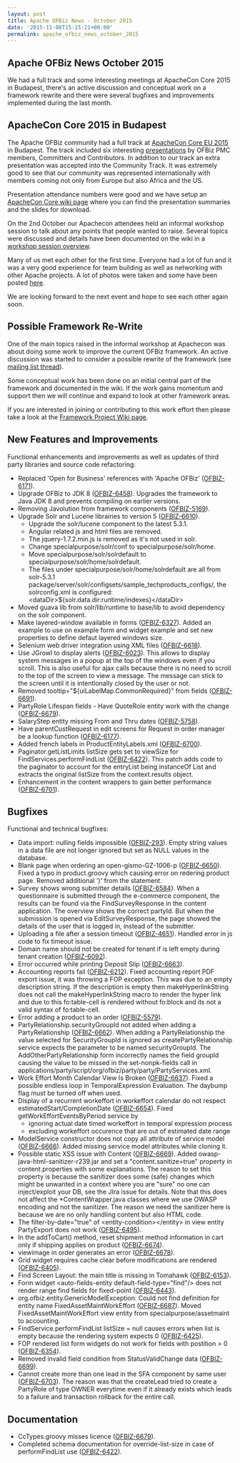 ```yaml
---
layout: post
title: Apache OFBiz News - October 2015
date: '2015-11-08T15:15:21+00:00'
permalink: apache_ofbiz_news_october_2015
---
```

<h2>Apache OFBiz News October 2015</h2>
We had a full track and some interesting meetings at ApacheCon Core 2015 in Budapest, there's an active discussion and conceptual work on a framework rewrite and there were several bugfixes and improvements implemented during the last month.

<!--more-->
<h2>ApacheCon Core 2015 in Budapest</h2>
The Apache OFBiz community had a full track at <a href="http://events.linuxfoundation.org/events/apachecon-core-europe">ApacheCon Core EU 2015</a> in Budapest. The track included six interesting <a href="http://apacheconcore2015.sched.org/overview/type/ofbiz?iframe=no&amp;w=i:100;&amp;sidebar=yes&amp;bg=no">presentations</a> by OFBiz PMC members, Committers and Contributors. In addition to our track an extra presentation was accepted into the Community Track. It was extremely good to see that our community was represented internationally with members coming not only from Europe but also Africa and the US.<p></p>
<p></p>
Presentation attendance numbers were good and we have setup an <a href="https://cwiki.apache.org/confluence/display/OFBIZ/OFBiz+Track+@+Apachecon+Core+EU+2015+Budapest">ApacheCon Core wiki page</a> where you can find the presentation summaries and the slides for download.
<p></p>
On the 2nd October our Apachecon attendees held an informal workshop session to talk about any points that people wanted to raise. Several topics were discussed and details have been documented on the wiki in a <a href="https://cwiki.apache.org/confluence/display/OFBIZ/OFBiz+Workshop+%3A+2nd+October+2015">workshop session overview</a>. 
<p></p>
Many of us met each other for the first time. Everyone had a lot of fun and it was a very good experience for team building as well as networking with other Apache projects. A lot of photos were taken and some have been posted <a href="https://www.flickr.com/photos/77101947@N00/albums/72157659439983942">here</a>.
<p></p>
We are looking forward to the next event and hope to see each other again soon.
<h2>Possible Framework Re-Write</h2>
One of the main topics raised in the informal workshop at Apachecon was about doing some work to improve the current OFBiz framework. An active discussion was started to consider a possible rewrite of the framework (see <a href="http://markmail.org/message/iycu3uuggx6uabzl">mailing list thread</a>).
<p></p> 

Some conceptual work has been done on an initial central part of the framework and documented in the wiki. If the work gains momentum and support then we will continue and expand to look at other framework areas.
<p></p>
If you are interested in joining or contributing to this work effort then please take a look at the <a href="https://cwiki.apache.org/confluence/display/OFBIZ/Potential+Framework+Project+for+the+Foundation+Sub+Component">Framework Project Wiki page</a>.

<h2>New Features and Improvements</h2>
Functional enhancements and improvements as well as updates of third party libraries and source code refactoring:
<ul>
	<li>Replaced 'Open for Business' references with 'Apache OFBiz' (<a href="https://issues.apache.org/jira/browse/OFBIZ-6171">OFBIZ-6171</a>).</li>
	<li>Upgrade OFBiz to JDK 8 (<a href="https://issues.apache.org/jira/browse/OFBIZ-6458">OFBIZ-6458</a>). Upgrades the framework to Java JDK 8 and prevents compiling on earlier versions.</li>
	<li>Removing Javolution from framework components (<a href="https://issues.apache.org/jira/browse/OFBIZ-5169">OFBIZ-5169</a>).</li>
	<li>Upgrade Solr and Lucene librairies to version 5 (<a href="https://issues.apache.org/jira/browse/OFBIZ-6610">OFBIZ-6610</a>).
<ul>
	<li>Upgrade the solr/lucene component to the latest 5.3.1.</li>
	<li>Angular related js and html files are removed.</li>
	<li>The jquery-1.7.2.min.js is removed as it's not used in solr.</li>
	<li>Change specialpurpose/solr/conf to specialpurpose/solr/home.</li>
	<li>Move specialpurpose/solr/solrdefault to specialpurpose/solr/home/solrdefault.</li>
	<li>The files under specialpurpose/solr/home/solrdefault are all from solr-5.3.1 package/server/solr/configsets/sample_techproducts_configs/, the solrconfig.xml is configured: &lt;dataDir&gt;${solr.data.dir:runtime/indexes}&lt;/dataDir&gt;</li>
</ul>
</li>
	<li>Moved guava lib from solr/lib/runtime to base/lib to avoid dependency on the solr component.</li>
	<li>Make layered-window available in forms (<a href="https://issues.apache.org/jira/browse/OFBIZ-6327">OFBIZ-6327</a>). Added an example to use on example form and widget example and set new properties to define defaut layered windows size.</li>
	<li>Selenium web driver integration using XML files (<a href="https://issues.apache.org/jira/browse/OFBIZ-6618">OFBIZ-6618</a>).</li>
	<li>Use JGrowl to display alerts (<a href="https://issues.apache.org/jira/browse/OFBIZ-6023">OFBIZ-6023</a>). This allows to display system messages in a popup at the top of the windows even if you scroll. This is also useful for ajax calls because there is no need to scroll to the top of the screen to view a message. The message can stick to the screen until it is intentionally closed by the user or not.</li>
	<li>Removed tooltip="${uiLabelMap.CommonRequired}" from fields (<a href="https://issues.apache.org/jira/browse/OFBIZ-6691">OFBIZ-6691</a>).</li>
	<li>PartyRole Lifespan fields - Have QuoteRole entity work with the change (<a href="https://issues.apache.org/jira/browse/OFBIZ-6679">OFBIZ-6679</a>).</li>
	<li>SalaryStep entity missing From and Thru dates (<a href="https://issues.apache.org/jira/browse/OFBIZ-5758">OFBIZ-5758</a>).</li>
	<li>Have parentCustRequest in edit screens for Request in order manager be a lookup function (<a href="https://issues.apache.org/jira/browse/OFBIZ-6177">OFBIZ-6177</a>).</li>
	<li>Added french labels in ProductEntityLabels.xml (<a href="https://issues.apache.org/jira/browse/OFBIZ-6700">OFBIZ-6700</a>).</li>
	<li>Paginator.getListLimits listSize gets set to viewSize for FindServices.performFindList (<a href="https://issues.apache.org/jira/browse/OFBIZ-6422">OFBIZ-6422</a>). This patch adds code to the paginator to account for the entryList being instanceOf List and extracts the original listSize from the context.results object.</li>
	<li>Enhancement in the content wrappers to gain better performance (<a href="https://issues.apache.org/jira/browse/OFBIZ-6701">OFBIZ-6701</a>).</li>
</ul>
<h2>Bugfixes</h2>
Functional and technical bugfixes:
<ul>
	<li>Data import: nulling fields impossible (<a href="https://issues.apache.org/jira/browse/OFBIZ-293">OFBIZ-293</a>). Empty string values in a data file are not longer ignored but set as NULL values in the database.</li>
	<li>Blank page when ordering an open-gismo-GZ-1006-p (<a href="https://issues.apache.org/jira/browse/OFBIZ-6650">OFBIZ-6650</a>). Fixed a typo in product.groovy which causing error on redering product page. Removed additional ')' from the statement.</li>
	<li>Survey shows wrong submitter details (<a href="https://issues.apache.org/jira/browse/OFBIZ-6584">OFBIZ-6584</a>). When a questionnaire is submitted through the e-commerce component, the results can be found via the FindSurveyResponse in the content application. The overview shows the correct partyId. But when the submission is opened via EditSurveyResponse, the page showed the details of the user that is logged in, instead of the submitter.</li>
	<li>Uploading a file after a session timeout (<a href="https://issues.apache.org/jira/browse/OFBIZ-4651">OFBIZ-4651</a>). Handled error in js code to fix timeout issue.</li>
	<li>Domain name should not be created for tenant if is left empty during tenant creation (<a href="https://issues.apache.org/jira/browse/OFBIZ-6092">OFBIZ-6092</a>).</li>
	<li>Error occurred while printing Deposit Slip (<a href="https://issues.apache.org/jira/browse/OFBIZ-6663">OFBIZ-6663</a>).</li>
	<li>Accounting reports fail (<a href="https://issues.apache.org/jira/browse/OFBIZ-6212">OFBIZ-6212</a>). Fixed accounting report PDF export issue, it was throwing a FOP exception. This was due to an empty description string. If the description is empty then makeHyperlinkString does not call the makeHyperlinkString macro to render the hyper link and due to this fo:table-cell is rendered without fo:block and its not a valid syntax of fo:table-cell.</li>
	<li>Error adding a product to an order (<a href="https://issues.apache.org/jira/browse/OFBIZ-5579">OFBIZ-5579</a>).</li>
	<li>PartyRelationship.securityGroupId not added when adding a PartyRelationship (<a href="https://issues.apache.org/jira/browse/OFBIZ-6662">OFBIZ-6662</a>). When adding a PartyRelationship the value selected for SecurityGroupId is ignored as createPartyRelationship service expects the parameter to be named securityGroupId. The AddOtherPartyRelationship form incorrectly names the field groupId causing the value to be missed in the set-nonpk-fields call in applications/party/script/org/ofbiz/party/party/PartyServices.xml.</li>
	<li>Work Effort Month Calendar View Is Broken (<a href="https://issues.apache.org/jira/browse/OFBIZ-6637">OFBIZ-6637</a>). Fixed a possible endless loop in TemporalExpression Evaluation. The daybump flag must be turned off when used.</li>
	<li>Display of a recurrent workeffort in workeffort calendar do not respect estimatedStart/CompletionDate (<a href="https://issues.apache.org/jira/browse/OFBIZ-6654">OFBIZ-6654</a>). Fixed getWorkEffortEventsByPeriod service by
<ul>
	<li>ignoring actual date timed workeffort in temporal expression process</li>
	<li>excluding workeffort occurence that are out of estimated date range</li>
</ul>
</li>
	<li>ModelService constructor does not copy all attribute of service model (<a href="https://issues.apache.org/jira/browse/OFBIZ-6666">OFBIZ-6666</a>). Added missing service model attributes while cloning it.</li>
	<li>Possible static XSS issue with Content (<a href="https://issues.apache.org/jira/browse/OFBIZ-6669">OFBIZ-6669</a>). Added owasp-java-html-sanitizer-r239.jar and set a "content.sanitize=true" property in content.properties with some explanations. The reason to set this property is because the sanitizer does some (safe) changes which might be unwanted in a context where you are "sure" no one can inject/exploit your DB, see the JIra issue for details. Note that this does not affect the *ContentWrapper.java classes where we use OWASP encoding and not the sanitizer. The reason we need the sanitizer here is because we are no only handling content but also HTML code.</li>
	<li>The filter-by-date="true" of &lt;entity-condition&gt;&lt;/entity&gt; in view entity PartyExport does not work (<a href="https://issues.apache.org/jira/browse/OFBIZ-6495">OFBIZ-6495</a>).</li>
	<li>In the addToCart() method, reset shipment method information in cart only if shipping applies on product (<a href="https://issues.apache.org/jira/browse/OFBIZ-6674">OFBIZ-6674</a>).</li>
	<li>viewimage in order generates an error (<a href="https://issues.apache.org/jira/browse/OFBIZ-6678">OFBIZ-6678</a>).</li>
	<li>Grid widget requires cache clear before modifications are rendered (<a href="https://issues.apache.org/jira/browse/OFBIZ-6405">OFBIZ-6405</a>).</li>
	<li>Find Screen Layout: the main title is missing in Tomahawk (<a href="https://issues.apache.org/jira/browse/OFBIZ-6153">OFBIZ-6153</a>).</li>
	<li>Form widget &lt;auto-fields-entity default-field-type="find"/&gt; does not render range find fields for fixed-point (<a href="https://issues.apache.org/jira/browse/OFBIZ-6443">OFBIZ-6443</a>).</li>
	<li>org.ofbiz.entity.GenericModelException: Could not find definition for entity name FixedAssetMaintWorkEffort (<a href="https://issues.apache.org/jira/browse/OFBIZ-6687">OFBIZ-6687</a>). Moved FixedAssetMaintWorkEffort view entity from specialpurpose/assetmaint to accounting.</li>
	<li>FindService.performFindList listSize = null causes errors when list is empty because the rendering system expects 0 (<a href="https://issues.apache.org/jira/browse/OFBIZ-6425">OFBIZ-6425</a>).</li>
	<li>FOP rendered list form widgets do not work for fields with postition &gt; 0 (<a href="https://issues.apache.org/jira/browse/OFBIZ-6354">OFBIZ-6354</a>).</li>
	<li>Removed invalid field condition from StatusValidChange data (<a href="https://issues.apache.org/jira/browse/OFBIZ-6699">OFBIZ-6699</a>).</li>
	<li>Cannot create more than one lead in the SFA component by same user (<a href="https://issues.apache.org/jira/browse/OFBIZ-6703">OFBIZ-6703</a>). The reason was that the createLead tried to create a PartyRole of type OWNER everytime even if it already exists which leads to a failure and transaction rollback for the entire call.</li>
</ul>
<h2>Documentation</h2>
<ul>
	<li>CcTypes.groovy misses licence (<a href="https://issues.apache.org/jira/browse/OFBIZ-6679">OFBIZ-6679</a>).</li>
	<li>Completed schema documentation for override-list-size in case of performFindList use (<a href="https://issues.apache.org/jira/browse/OFBIZ-6422">OFBIZ-6422</a>).</li>
</ul>
